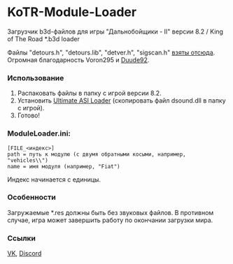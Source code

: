 # KoTR-Module-Loader
Загрузчик b3d-файлов для игры "Дальнобойщики - II" версии 8.2 / King of The Road *.b3d loader

Файлы "detours.h", "detours.lib", "detver.h", "sigscan.h" [взяты отсюда](https://github.com/Zer0Mem0ry/Detour/tree/master/dll).
Огромная благодарность Voron295 и [Duude92](https://github.com/Duude92).

### Использование
1. Распаковать файлы в папку с игрой версии 8.2.
2. Установить [Ultimate ASI Loader](https://github.com/ThirteenAG/Ultimate-ASI-Loader) (скопировать файл dsound.dll в папку с игрой).
3. Готово!

### ModuleLoader.ini:
```
[FILE_<индекс>]
path = путь к модулю (с двумя обратными косыми, например, "vehicles\\")
name = имя модуля (например, "Fiat")
```
Индекс начинается с единицы.

### Особенности
Загружаемые *.res должны быть без звуковых файлов. В противном случае, игра может завершить работу по окончании загрузки мира.

### Ссылки
[VK](https://vk.com/rnr_mods), [Discord](https://discord.gg/cTmC8VhUGp)
